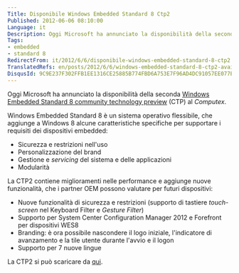 ```yaml
---
Title: Disponibile Windows Embedded Standard 8 Ctp2
Published: 2012-06-06 08:10:00
Language: it
Description: Oggi Microsoft ha annunciato la disponibilità della seconda Windows Embedded Standard 8 community technology preview (CTP) al Computex . Windows Embedded Standard 8 è un sistema operativo flessibile, che aggiunge a Windows 8 alcune caratteristiche specifiche per supportare i requisiti dei dispositivi embedded Sicurezza e restrizioni nell'uso Personalizzazione del brand Gestione e servicing del sistema e delle applicazioni Modularità
Tags:
- embedded
- standard 8
RedirectFrom: it/2012/6/6/disponibile-windows-embedded-standard-8-ctp2.aspx
TranslatedRefs: en/posts/2012/6/6/windows-embedded-standard-8-ctp2-available.md
DisqusId: 9C9E237F302FFB1EE1316CE25885B774FBD6A753E7F96AD4DC91057EE077ECAC
---
```

Oggi Microsoft ha annunciato la disponibilità della seconda <a href="http://www.microsoft.com/windowsembedded/en-us/evaluate/windows-embedded-standard-8-ctp.aspx"> Windows Embedded Standard 8 community technology preview</a> (CTP) al *Computex*.

Windows Embedded Standard 8 è un sistema operativo flessibile, che aggiunge a Windows 8 alcune caratteristiche specifiche per supportare i requisiti dei dispositivi embedded:

*   Sicurezza e restrizioni nell'uso
*   Personalizzazione del brand
*   Gestione e *servicing* del sistema e delle
applicazioni
*   Modularità

La CTP2 contiene miglioramenti nelle performance e aggiunge nuove funzionalità, che i partner OEM possono valutare per futuri dispositivi:

*   Nuove funzionalità di sicurezza e restrizioni (supporto di
tastiere *touch-screen* nel Keyboard Filter e *Gesture
Filter*)
*   Supporto per System Center Configuration Manager 2012 e
Forefront per dispositivi WES8
*   Branding: è ora possibile nascondere il logo iniziale,
l'indicatore di avanzamento e la tile utente durante l'avvio e il
logon
*   Supporto per 7 nuove lingue

La CTP2 si può scaricare da <a href="http://www.microsoft.com/windowsembedded/en-us/evaluate/windows-embedded-standard-8-ctp.aspx" target="_blank">qui</a>.